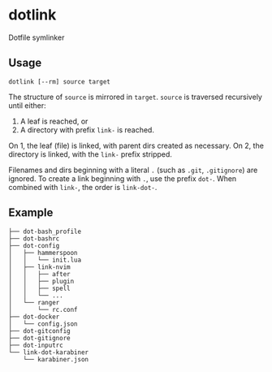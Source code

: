 # dotlink

Dotfile symlinker

## Usage

```
dotlink [--rm] source target
```

The structure of `source` is mirrored in `target`. `source` is traversed recursively until either:

1. A leaf is reached, or
2. A directory with prefix `link-` is reached.

On 1, the leaf (file) is linked, with parent dirs created as necessary. On 2, the directory is linked, with the `link-` prefix stripped.

Filenames and dirs beginning with a literal `.` (such as `.git`, `.gitignore`) are ignored. To create a link beginning with `.`, use the prefix `dot-`. When combined with `link-`, the order is `link-dot-`.

## Example

```
├── dot-bash_profile
├── dot-bashrc
├── dot-config
│   ├── hammerspoon
│   │   └── init.lua
│   ├── link-nvim
│   │   ├── after
│   │   ├── plugin
│   │   ├── spell
│   │   └── ...
│   └── ranger
│       └── rc.conf
├── dot-docker
│   └── config.json
├── dot-gitconfig
├── dot-gitignore
├── dot-inputrc
└── link-dot-karabiner
    └── karabiner.json
```
